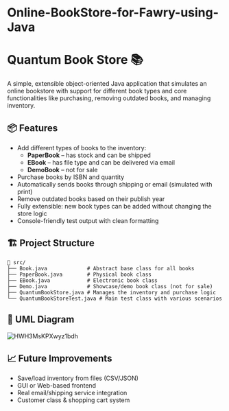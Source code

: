 # Online-BookStore-for-Fawry-using-Java
# Quantum Book Store 📚

A simple, extensible object-oriented Java application that simulates an online bookstore with support for different book types and core functionalities like purchasing, removing outdated books, and managing inventory.

## 📦 Features

- Add different types of books to the inventory:
  - **PaperBook** – has stock and can be shipped
  - **EBook** – has file type and can be delivered via email
  - **DemoBook** – not for sale
- Purchase books by ISBN and quantity
- Automatically sends books through shipping or email (simulated with print)
- Remove outdated books based on their publish year
- Fully extensible: new book types can be added without changing the store logic
- Console-friendly test output with clean formatting

## 🏗️ Project Structure

```
📁 src/
├── Book.java             # Abstract base class for all books
├── PaperBook.java        # Physical book class
├── EBook.java            # Electronic book class
├── Demo.java             # Showcase/demo book class (not for sale)
├── QuantumBookStore.java # Manages the inventory and purchase logic
└── QuantumBookStoreTest.java # Main test class with various scenarios
```



## 📐 UML Diagram

![HWH3MsKPXwyz1bdh](https://github.com/user-attachments/assets/81a318dd-e686-44b9-9893-3ce1239c0d2e)





## 📈 Future Improvements

- Save/load inventory from files (CSV/JSON)
- GUI or Web-based frontend
- Real email/shipping service integration
- Customer class & shopping cart system


